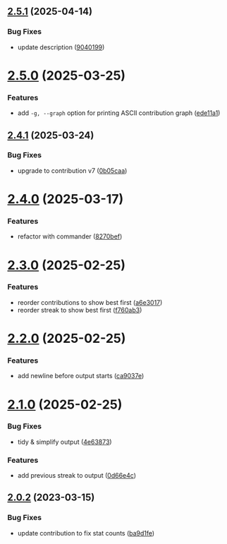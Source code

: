 ## [2.5.1](https://github.com/jamieweavis/streaker-cli/compare/v2.5.0...v2.5.1) (2025-04-14)


### Bug Fixes

* update description ([9040199](https://github.com/jamieweavis/streaker-cli/commit/904019987f664919b202a7cbad2eda6cb8cb4090))

# [2.5.0](https://github.com/jamieweavis/streaker-cli/compare/v2.4.1...v2.5.0) (2025-03-25)


### Features

* add `-g, --graph` option for printing ASCII contribution graph ([ede11a1](https://github.com/jamieweavis/streaker-cli/commit/ede11a1a258abdd9364c33306f6326dccdbd468f))

## [2.4.1](https://github.com/jamieweavis/streaker-cli/compare/v2.4.0...v2.4.1) (2025-03-24)


### Bug Fixes

* upgrade to contribution v7 ([0b05caa](https://github.com/jamieweavis/streaker-cli/commit/0b05caabff974e2b3f576a64243c5984c052e167))

# [2.4.0](https://github.com/jamieweavis/streaker-cli/compare/v2.3.0...v2.4.0) (2025-03-17)


### Features

* refactor with commander ([8270bef](https://github.com/jamieweavis/streaker-cli/commit/8270befff5346412123e39c320b4abf88e2997a0))

# [2.3.0](https://github.com/jamieweavis/streaker-cli/compare/v2.2.0...v2.3.0) (2025-02-25)


### Features

* reorder contributions to show best first ([a6e3017](https://github.com/jamieweavis/streaker-cli/commit/a6e3017757504f9000e3285e87173250a99a1c18))
* reorder streak to show best first ([f760ab3](https://github.com/jamieweavis/streaker-cli/commit/f760ab328c27874708f658f8be93bd9bca69d965))

# [2.2.0](https://github.com/jamieweavis/streaker-cli/compare/v2.1.0...v2.2.0) (2025-02-25)


### Features

* add newline before output starts ([ca9037e](https://github.com/jamieweavis/streaker-cli/commit/ca9037e891a418218bf8f6902de312e296a81fc6))

# [2.1.0](https://github.com/jamieweavis/streaker-cli/compare/v2.0.2...v2.1.0) (2025-02-25)


### Bug Fixes

* tidy & simplify output ([4e63873](https://github.com/jamieweavis/streaker-cli/commit/4e63873ae9a5e77345c2c211d3d0f4dd68562ad2))


### Features

* add previous streak to output ([0d66e4c](https://github.com/jamieweavis/streaker-cli/commit/0d66e4c4a8af447a0290353ede2343741abfbf64))

## [2.0.2](https://github.com/jamieweavis/streaker-cli/compare/v2.0.1...v2.0.2) (2023-03-15)


### Bug Fixes

* update contribution to fix stat counts ([ba9d1fe](https://github.com/jamieweavis/streaker-cli/commit/ba9d1fe28693985ac212b597e47c19fbe72ab4a6))
